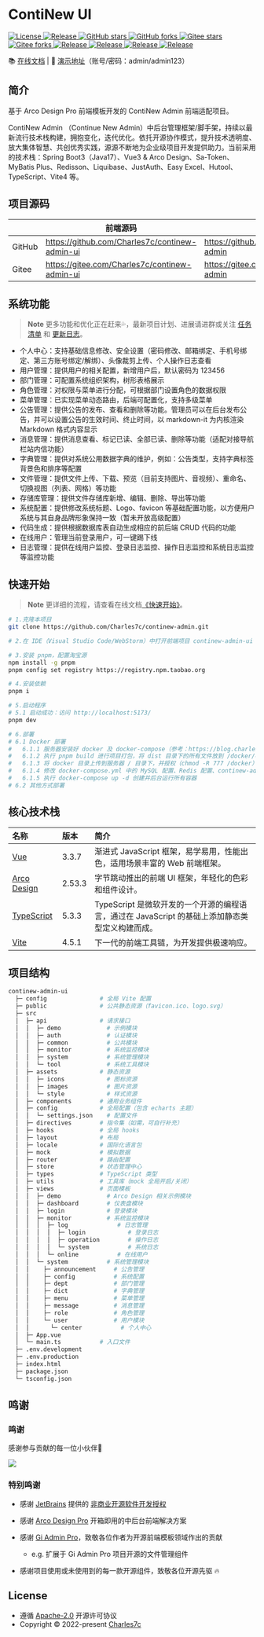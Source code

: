 # ContiNew UI

<a href="https://github.com/Charles7c/continew-admin-ui/blob/dev/LICENSE" target="_blank">
<img src="https://img.shields.io/badge/License-Apache--2.0-blue.svg" alt="License" />
</a>
<a href="https://github.com/Charles7c/continew-admin-ui" target="_blank">
<img src="https://img.shields.io/badge/SNAPSHOT-v2.3.0-%23ff3f59.svg" alt="Release" />
</a>
<a href="https://github.com/Charles7c/continew-admin-ui" target="_blank">
<img src="https://img.shields.io/github/stars/Charles7c/continew-admin-ui?style=social" alt="GitHub stars" />
</a>
<a href="https://github.com/Charles7c/continew-admin-ui" target="_blank">
<img src="https://img.shields.io/github/forks/Charles7c/continew-admin-ui?style=social" alt="GitHub forks" />
</a>
<a href="https://gitee.com/Charles7c/continew-admin-ui" target="_blank">
<img src="https://gitee.com/Charles7c/continew-admin-ui/badge/star.svg?theme=white" alt="Gitee stars" />
</a>
<a href="https://gitee.com/Charles7c/continew-admin-ui" target="_blank">
<img src="https://gitee.com/Charles7c/continew-admin-ui/badge/fork.svg?theme=white" alt="Gitee forks" />
</a>
<a href="https://github.com/Charles7c/continew-admin-ui" target="_blank">
<img src="https://img.shields.io/badge/Vue-3.3.7-%236CB52D.svg" alt="Release" />
</a>
<a href="https://github.com/Charles7c/continew-admin-ui" target="_blank">
<img src="https://img.shields.io/badge/Arco Design Vue-2.53.3-%236CB52D.svg" alt="Release" />
</a>
<a href="https://github.com/Charles7c/continew-admin-ui" target="_blank">
<img src="https://img.shields.io/badge/Vite-4.5.1-%236CB52D.svg" alt="Release" />
</a>
<a href="https://github.com/Charles7c/continew-admin-ui" target="_blank">
<img src="https://img.shields.io/badge/TypeScript-5.3.3-%236CB52D.svg" alt="Release" />
</a>

📚 [在线文档](https://doc.charles7c.top) | 🚀 [演示地址](https://cnadmin.charles7c.top)（账号/密码：admin/admin123）

## 简介

基于 Arco Design Pro 前端模板开发的 ContiNew Admin 前端适配项目。

ContiNew Admin （Continue New Admin）中后台管理框架/脚手架，持续以最新流行技术栈构建，拥抱变化，迭代优化。依托开源协作模式，提升技术透明度、放大集体智慧、共创优秀实践，源源不断地为企业级项目开发提供助力。当前采用的技术栈：Spring Boot3（Java17）、Vue3 & Arco Design、Sa-Token、MyBatis Plus、Redisson、Liquibase、JustAuth、Easy Excel、Hutool、TypeScript、Vite4 等。

## 项目源码

|       | 前端源码                                   | 后端源码                                |
| ----- | -------------------------------------------- | ----------------------------------------- |
| GitHub | https://github.com/Charles7c/continew-admin-ui | https://github.com/Charles7c/continew-admin |
| Gitee | https://gitee.com/Charles7c/continew-admin-ui | https://gitee.com/Charles7c/continew-admin |

##  系统功能

> **Note**
> 更多功能和优化正在赶来💦，最新项目计划、进展请进群或关注 [任务清单](https://doc.charles7c.top/admin/intro/require.html#任务清单) 和 [更新日志](https://doc.charles7c.top/admin/other/changelog.html)。

- 个人中心：支持基础信息修改、安全设置（密码修改、邮箱绑定、手机号绑定、第三方账号绑定/解绑）、头像裁剪上传、个人操作日志查看
- 用户管理：提供用户的相关配置，新增用户后，默认密码为 123456
- 部门管理：可配置系统组织架构，树形表格展示
- 角色管理：对权限与菜单进行分配，可根据部门设置角色的数据权限
- 菜单管理：已实现菜单动态路由，后端可配置化，支持多级菜单
- 公告管理：提供公告的发布、查看和删除等功能。管理员可以在后台发布公告，并可以设置公告的生效时间、终止时间，以 markdown-it 为内核渲染 Markdown 格式内容显示
- 消息管理：提供消息查看、标记已读、全部已读、删除等功能（适配对接导航栏站内信功能）
- 字典管理：提供对系统公用数据字典的维护，例如：公告类型，支持字典标签背景色和排序等配置
- 文件管理：提供文件上传、下载、预览（目前支持图片、音视频）、重命名、切换视图（列表、网格）等功能
- 存储库管理：提供文件存储库新增、编辑、删除、导出等功能
- 系统配置：提供修改系统标题、Logo、favicon 等基础配置功能，以方便用户系统与其自身品牌形象保持一致（暂未开放高级配置）
- 代码生成：提供根据数据库表自动生成相应的前后端 CRUD 代码的功能
- 在线用户：管理当前登录用户，可一键踢下线
- 日志管理：提供在线用户监控、登录日志监控、操作日志监控和系统日志监控等监控功能

## 快速开始

> **Note**
> 更详细的流程，请查看在线文档[《快速开始》](https://doc.charles7c.top/admin/intro/quick-start.html#%E5%89%8D%E7%AB%AF)。

```bash
# 1.克隆本项目
git clone https://github.com/Charles7c/continew-admin.git

# 2.在 IDE（Visual Studio Code/WebStorm）中打开前端项目 continew-admin-ui

# 3.安装 pnpm，配置淘宝源
npm install -g pnpm
pnpm config set registry https://registry.npm.taobao.org

# 4.安装依赖
pnpm i

# 5.启动程序
# 5.1 启动成功：访问 http://localhost:5173/
pnpm dev

# 6.部署
# 6.1 Docker 部署
#   6.1.1 服务器安装好 docker 及 docker-compose（参考：https://blog.charles7c.top/categories/fragments/2022/10/31/CentOS%E5%AE%89%E8%A3%85Docker）
#   6.1.2 执行 pnpm build 进行项目打包，将 dist 目录下的所有文件放到 /docker/continew-admin/html 目录下
#   6.1.3 将 docker 目录上传到服务器 / 目录下，并授权（chmod -R 777 /docker）
#   6.1.4 修改 docker-compose.yml 中的 MySQL 配置、Redis 配置、continew-admin-server 配置、Nginx 配置
#   6.1.5 执行 docker-compose up -d 创建并后台运行所有容器
# 6.2 其他方式部署
```

## 核心技术栈

| 名称                                                         | 版本   | 简介                                                         |
| :----------------------------------------------------------- | :----- | :----------------------------------------------------------- |
| <a href="https://cn.vuejs.org/" target="_blank">Vue</a>      | 3.3.7  | 渐进式 JavaScript 框架，易学易用，性能出色，适用场景丰富的 Web 前端框架。 |
| <a href="https://arco.design/vue/docs/start" target="_blank">Arco Design</a> | 2.53.3 | 字节跳动推出的前端 UI 框架，年轻化的色彩和组件设计。         |
| <a href="https://www.typescriptlang.org/zh/" target="_blank">TypeScript</a> | 5.3.3  | TypeScript 是微软开发的一个开源的编程语言，通过在 JavaScript 的基础上添加静态类型定义构建而成。 |
| <a href="https://cn.vitejs.dev/" target="_blank">Vite</a>    | 4.5.1  | 下一代的前端工具链，为开发提供极速响应。                     |

## 项目结构

```bash
continew-admin-ui
  ├─ config               # 全局 Vite 配置
  ├─ public               # 公共静态资源（favicon.ico、logo.svg）
  ├─ src
  │  ├─ api               # 请求接口
  │  │  ├─ demo             # 示例模块
  │  │  ├─ auth             # 认证模块
  │  │  ├─ common           # 公共模块
  │  │  ├─ monitor          # 系统监控模块
  │  │  ├─ system           # 系统管理模块
  │  │  └─ tool             # 系统工具模块
  │  ├─ assets            # 静态资源
  │  │  ├─ icons            # 图标资源
  │  │  ├─ images           # 图片资源
  │  │  └─ style            # 样式资源
  │  ├─ components        # 通用业务组件
  │  ├─ config            # 全局配置（包含 echarts 主题）
  │  │  └─ settings.json    # 配置文件
  │  ├─ directives        # 指令集（如需，可自行补充）
  │  ├─ hooks             # 全局 hooks
  │  ├─ layout            # 布局
  │  ├─ locale            # 国际化语言包
  │  ├─ mock              # 模拟数据
  │  ├─ router            # 路由配置
  │  ├─ store             # 状态管理中心
  │  ├─ types             # TypeScript 类型
  │  ├─ utils             # 工具库（mock 全局开启/关闭）
  │  ├─ views             # 页面模板
  │  │  ├─ demo             # Arco Design 相关示例模块
  │  │  ├─ dashboard        # 仪表盘模块
  │  │  ├─ login            # 登录模块
  │  │  ├─ monitor          # 系统监控模块
  │  │  │  ├─ log              # 日志管理
  │  │  │  │  ├─ login            # 登录日志
  │  │  │  │  ├─ operation        # 操作日志
  │  │  │  │  └─ system           # 系统日志
  │  │  │  └─ online           # 在线用户
  │  │  └─ system           # 系统管理模块
  │  │    ├─ announcement     # 公告管理
  │  │    ├─ config           # 系统配置
  │  │    ├─ dept             # 部门管理
  │  │    ├─ dict             # 字典管理
  │  │    ├─ menu             # 菜单管理
  │  │    ├─ message          # 消息管理
  │  │    ├─ role             # 角色管理
  │  │    └─ user             # 用户模块
  │  │      └─ center           # 个人中心
  │  ├─ App.vue
  │  └─ main.ts           # 入口文件
  ├─ .env.development
  ├─ .env.production
  ├─ index.html
  ├─ package.json
  └─ tsconfig.json
```

## 鸣谢

### 鸣谢

感谢参与贡献的每一位小伙伴🥰

<a href="https://github.com/Charles7c/continew-admin-ui/graphs/contributors">
	<img src="https://contrib.rocks/image?repo=Charles7c/continew-admin-ui" />
</a>

### 特别鸣谢

- 感谢 <a href="https://www.jetbrains.com/" target="_blank">JetBrains</a> 提供的 <a href="https://www.jetbrains.com/shop/eform/opensource" target="_blank">非商业开源软件开发授权</a> 
- 感谢 <a href="http://pro.arco.design/" target="_blank">Arco Design Pro</a> 开箱即用的中后台前端解决方案
- 感谢 [Gi Admin Pro](https://gitee.com/lin0716/gi-demo)，致敬各位作者为开源前端模板领域作出的贡献
  - e.g. 扩展于 Gi Admin Pro 项目开源的文件管理组件

- 感谢项目使用或未使用到的每一款开源组件，致敬各位开源先驱 :fire:

## License

- 遵循 <a href="https://github.com/Charles7c/continew-admin-ui/blob/dev/LICENSE" target="_blank">Apache-2.0</a> 开源许可协议
- Copyright © 2022-present <a href="https://blog.charles7c.top" target="_blank">Charles7c</a>
